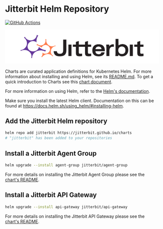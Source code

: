 # Jitterbit Helm Repository

[![GitHub Actions](https://github.com/jitterbit/charts/workflows/Release/badge.svg?branch=master)](https://github.com/jitterbit/charts/actions?query=workflow%3A%22Release%22+branch%3Amaster)

[![Jitterbit](./logos/jitterbit-logo-horizontal-rgb.png)](https://www.jitterbit.com)

Charts are curated application definitions for Kubernetes Helm. For more information about installing and using Helm, see its
[README.md](https://github.com/kubernetes/helm/tree/master/README.md). To get a quick introduction to Charts see this [chart document](https://github.com/kubernetes/helm/blob/master/docs/charts.md).

For more information on using Helm, refer to the [Helm's documentation](https://github.com/kubernetes/helm#docs).

Make sure you install the latest Helm client. Documentation on this can be found at https://docs.helm.sh/using_helm/#installing-helm.

## Add the Jitterbit Helm repository

```bash
helm repo add jitterbit https://jitterbit.github.io/charts
# "jitterbit" has been added to your repositories
```

## Install a Jitterbit Agent Group

```bash
helm upgrade --install agent-group jitterbit/agent-group
```

For more details on installing the Jitterbit Agent Group please see the [chart's README](https://github.com/jitterbit/charts/tree/master/charts/agent-group).

## Install a Jitterbit API Gateway

```bash
helm upgrade --install api-gateway jitterbit/api-gateway
```

For more details on installing the Jitterbit API Gateway please see the [chart's README](https://github.com/jitterbit/charts/tree/master/charts/api-gateway).

